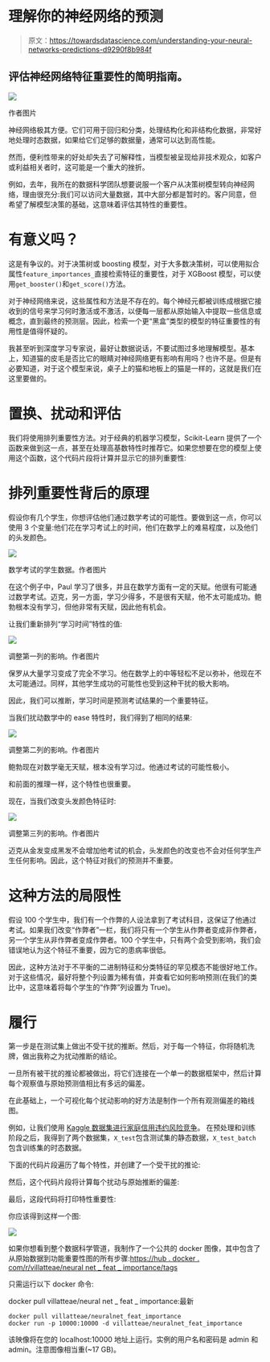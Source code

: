 # 理解你的神经网络的预测

> 原文：<https://towardsdatascience.com/understanding-your-neural-networks-predictions-d9290f8b984f>

## 评估神经网络特征重要性的简明指南。

![](img/33fbdfb40471077ed782e813706ba034.png)

作者图片

神经网络极其方便。它们可用于回归和分类，处理结构化和非结构化数据，非常好地处理时态数据，如果给它们足够的数据量，通常可以达到高性能。

然而，便利性带来的好处却失去了可解释性，当模型被呈现给非技术观众，如客户或利益相关者时，这可能是一个重大的挫折。

例如，去年，我所在的数据科学团队想要说服一个客户从决策树模型转向神经网络，理由很充分:我们可以访问大量数据，其中大部分都是暂时的。客户同意，但希望了解模型决策的基础，这意味着评估其特性的重要性。

# 有意义吗？

这是有争议的。对于决策树或 boosting 模型，对于大多数决策树，可以使用拟合属性`feature_importances_`直接检索特征的重要性，对于 XGBoost 模型，可以使用`get_booster()`和`get_score()`方法。

对于神经网络来说，这些属性和方法是不存在的。每个神经元都被训练成根据它接收到的信号来学习何时激活或不激活，以便每一层都从原始输入中提取一些信息或概念，直到最终的预测层。因此，检索一个更“黑盒”类型的模型的特征重要性的有用性是值得怀疑的。

我甚至听到深度学习专家说，最好让数据说话，不要试图过多地理解模型。基本上，知道猫的皮毛是否比它的眼睛对神经网络更有影响有用吗？也许不是。但是有必要知道，对于这个模型来说，桌子上的猫和地板上的猫是一样的，这就是我们在这里要做的。

# 置换、扰动和评估

我们将使用排列重要性方法。对于经典的机器学习模型，Scikit-Learn 提供了一个函数来做到这一点，甚至在处理高基数特性时推荐它。如果您想要在您的模型上使用这个函数，这个代码片段将计算并显示它的排列重要性:

# 排列重要性背后的原理

假设你有几个学生，你想评估他们通过数学考试的可能性。要做到这一点，你可以使用 3 个变量:他们花在学习考试上的时间，他们在数学上的难易程度，以及他们的头发颜色。

![](img/8096ea6e0471290112c3361de4d62951.png)

数学考试的学生数据。作者图片

在这个例子中，Paul 学习了很多，并且在数学方面有一定的天赋。他很有可能通过数学考试。迈克，另一方面，学习少得多，不是很有天赋，他不太可能成功。鲍勃根本没有学习，但他非常有天赋，因此他有机会。

让我们重新排列“学习时间”特性的值:

![](img/1ae44c40c9690027eb065521456b8a76.png)

调整第一列的影响。作者图片

保罗从大量学习变成了完全不学习。他在数学上的中等轻松不足以弥补，他现在不太可能通过。同样，其他学生成功的可能性也受到这种干扰的极大影响。

因此，我们可以推断，学习时间是预测考试结果的一个重要特征。

当我们扰动数学中的 ease 特性时，我们得到了相同的结果:

![](img/5ed19debb8487d40d3cfbf8f1e6a4726.png)

调整第二列的影响。作者图片

鲍勃现在对数学毫无天赋，根本没有学习过。他通过考试的可能性极小。

和前面的推理一样，这个特性也很重要。

现在，当我们改变头发颜色特征时:

![](img/0d70cb035152a1e79aa61ad744b1dfd3.png)

调整第三列的影响。作者图片

迈克从金发变成黑发不会增加他考试的机会，头发颜色的改变也不会对任何学生产生任何影响。因此，这个特征对我们的预测并不重要。

# 这种方法的局限性

假设 100 个学生中，我们有一个作弊的人设法拿到了考试科目，这保证了他通过考试。如果我们改变“作弊者”一栏，我们将只有一个学生从作弊者变成非作弊者，另一个学生从非作弊者变成作弊者。100 个学生中，只有两个会受到影响，我们会错误地认为这个特征不重要，因为它的患病率很低。

因此，这种方法对于不平衡的二进制特征和分类特征的罕见模态不能很好地工作。对于这些情况，最好将整个列设置为稀有值，并查看它如何影响预测(在我们的类比中，这意味着将每个学生的“作弊”列设置为 True)。

# 履行

第一步是在测试集上做出不受干扰的推断。然后，对于每一个特征，你将随机洗牌，做出我称之为扰动推断的结论。

一旦所有被干扰的推论都被做出，将它们连接在一个单一的数据框架中，然后计算每个观察值与原始预测值相比有多远的偏差。

在此基础上，一个可视化每个扰动影响的好方法是制作一个所有观测偏差的箱线图。

例如，让我们使用 [Kaggle 数据集进行家庭信用违约风险竞争](https://www.kaggle.com/c/home-credit-default-risk/data)。
在预处理和训练阶段之后，我得到了两个数据集，`X_test`包含测试集的静态数据，`X_test_batch`包含训练集的时态数据。

下面的代码片段遍历了每个特性，并创建了一个受干扰的推论:

然后，这个代码片段将计算每个扰动与原始推断的偏差:

最后，这段代码将打印特性重要性:

你应该得到这样一个图:

![](img/577f466d7ee565a0eacc3eb77af02974.png)

如果你想看到整个数据科学管道，我制作了一个公共的 docker 图像，其中包含了从原始数据到功能重要性图的所有步骤:[https://hub . docker . com/r/villatteae/neural net _ feat _ importance/tags](https://hub.docker.com/r/villatteae/neuralnet_feat_importance/tags)

只需运行以下 docker 命令:

docker pull villatteae/neural net _ feat _ importance:最新

```
docker pull villatteae/neuralnet_feat_importance
docker run -p 10000:10000 -d villatteae/neuralnet_feat_importance
```

该映像将在您的 localhost:10000 地址上运行。实例的用户名和密码是 admin 和 admin。注意图像相当重(~17 GB)。